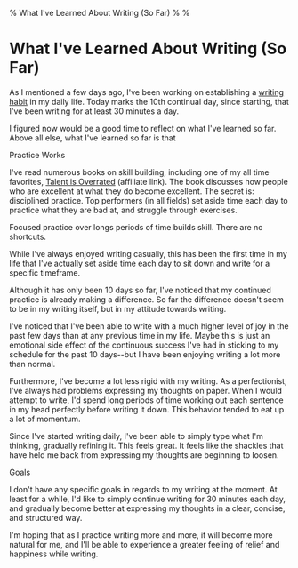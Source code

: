 % What I've Learned About Writing (So Far)
%
%

What I've Learned About Writing (So Far)
========================================

As I mentioned a few days ago, I've been working on establishing a
[writing
habit](http://rdegges.com/establishing-a-writing-habit "Establishing a Writing Habit")
in my daily life. Today marks the 10th continual day, since starting,
that I've been writing for at least 30 minutes a day.

I figured now would be a good time to reflect on what I've learned so
far. Above all else, what I've learned so far is that

Practice Works

I've read numerous books on skill building, including one of my all time
favorites, [Talent is
Overrated](http://www.amazon.com/gp/product/1591842247/ref=as_li_ss_tl?ie=UTF8&tag=projectb14ck-20&linkCode=as2&camp=1789&creative=390957&creativeASIN=1591842247 "Talent is Overrated (amazon)") (affiliate
link). The book discusses how people who are excellent at what they do
become excellent. The secret is: disciplined practice. Top performers
(in all fields) set aside time each day to practice what they are bad
at, and struggle through exercises.

Focused practice over longs periods of time builds skill. There are no
shortcuts.

While I've always enjoyed writing casually, this has been the first time
in my life that I've actually set aside time each day to sit down and
write for a specific timeframe.

Although it has only been 10 days so far, I've noticed that my continued
practice is already making a difference. So far the difference doesn't
seem to be in my writing itself, but in my attitude towards writing.

I've noticed that I've been able to write with a much higher level of
joy in the past few days than at any previous time in my life. Maybe
this is just an emotional side effect of the continuous success I've had
in sticking to my schedule for the past 10 days--but I have been
enjoying writing a lot more than normal.

Furthermore, I've become a lot less rigid with my writing. As a
perfectionist, I've always had problems expressing my thoughts on paper.
When I would attempt to write, I'd spend long periods of time working
out each sentence in my head perfectly before writing it down. This
behavior tended to eat up a lot of momentum.

Since I've started writing daily, I've been able to simply type what I'm
thinking, gradually refining it. This feels great. It feels like the
shackles that have held me back from expressing my thoughts are
beginning to loosen.

Goals

I don't have any specific goals in regards to my writing at the moment.
At least for a while, I'd like to simply continue writing for 30 minutes
each day, and gradually become better at expressing my thoughts in a
clear, concise, and structured way.

I'm hoping that as I practice writing more and more, it will become more
natural for me, and I'll be able to experience a greater feeling of
relief and happiness while writing.
